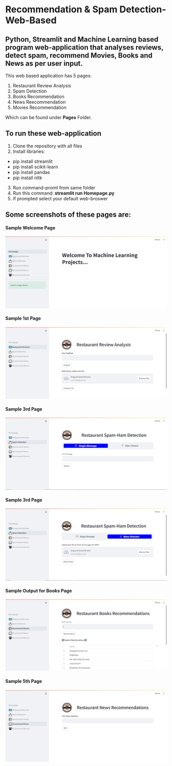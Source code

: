 # Recommendation & Spam Detection- Web-Based

## Python, Streamlit and Machine Learning based program web-application that analyses reviews, detect spam, recommend Movies, Books and News as per user input.
This web based application has 5 pages:
1. Restaurant Review Analysis
2. Spam Detection
3. Books Recommendation
4. News Reecommendation
5. Movies Recommendation

Which can be found under **Pages** Folder.

## To run these web-application
1. Clone the repository with all files
2. Install libraries:
  - pip install streamlit
  - pip install scikit-learn
  - pip install pandas
  - pip install nltk
3. Run command-promt from same folder
4. Run this command: **streamlit run Homepage.py**
5. If prompted select your default web-broswer

## Some screenshots of these pages are:
#### Sample Welcome Page
![Welcome Page](https://github.com/im-pkumar/Recommendation-Spam-Detection/blob/main/1st%20Page.jpg)

#### Sample 1st Page
![Restaurant Review Page](https://github.com/im-pkumar/Recommendation-Spam-Detection/blob/main/2nd%20Page.jpg)

#### Sample 3rd Page
![Spam Page-1](https://github.com/im-pkumar/Recommendation-Spam-Detection/blob/main/3rd%20Page-1.jpg)

#### Sample 3rd Page
![Spam Page-2](https://github.com/im-pkumar/Recommendation-Spam-Detection/blob/main/3rd%20Page-2.jpg)

#### Sample Output for Books Page
![Books Recommend](https://github.com/im-pkumar/Recommendation-Spam-Detection/blob/main/4th%20Page.jpg)

#### Sample 5th Page
![News Page](https://github.com/im-pkumar/Recommendation-Spam-Detection/blob/main/5th%20Page.jpg)

